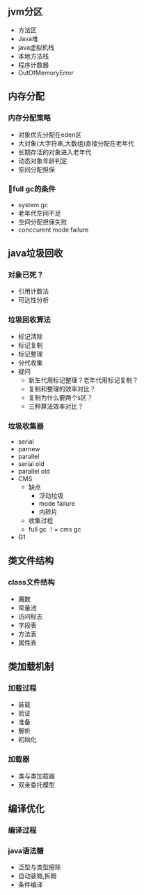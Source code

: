## jvm分区
- 方法区
- Java堆
- java虚拟机栈
- 本地方法栈
- 程序计数器
- OutOfMemoryError

## 内存分配
### 内存分配策略
- 对象优先分配在eden区
- 大对象(大字符串,大数组)直接分配在老年代
- 长期存活的对象进入老年代
- 动态对象年龄判定
- 空间分配担保

### full gc的条件
- system.gc
- 老年代空间不足
- 空间分配担保失败
- conccurent mode failure

## java垃圾回收
### 对象已死？
- 引用计数法
- 可达性分析


### 垃圾回收算法
- 标记清除
- 标记复制
- 标记整理
- 分代收集
- 疑问
    - 新生代用标记整理？老年代用标记复制？
    - 复制和整理的效率对比？
    - 复制为什么要两个s区？
    - 三种算法效率对比？
### 垃圾收集器
- serial
- parnew
- parallel
- serial old
- parallel old
- CMS 
    - 缺点
        - 浮动垃圾
        - mode failure
        - 内碎片
    - 收集过程
    - full gc ！= cms gc
- G1

## 类文件结构
### class文件结构
- 魔数
- 常量池
- 访问标志
- 字段表
- 方法表
- 属性表

## 类加载机制
### 加载过程
- 装载
- 验证
- 准备
- 解析
- 初始化

### 加载器
- 类与类加载器
- 双亲委托模型

## 编译优化
### 编译过程

### java语法糖
- 泛型与类型擦除
- 自动装箱,拆箱
- 条件编译

